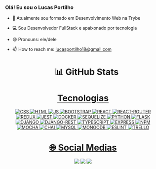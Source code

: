 ### Olá! Eu sou o Lucas Portilho

- 🌱 Atualmente sou formado em Desenvolvimento Web na Trybe
- 💻 Sou Desenvolvedor FullStack e apaixonado por tecnologia
- 😄 Pronouns: ele/dele
- 📫 How to reach me: lucasportilho18@gmail.com

  <h1 align="center">📊 GitHub Stats</h1>

<div align="center">
  <a href="https://github.com/LucasGravataPortilho">
  
</div>
  
  <h1 align="center">Tecnologias</h1>

<div style="display: inline_block" align="center">
  <img alt="CSS" src="https://img.shields.io/badge/css3-%231572B6.svg?style=for-the-badge&logo=css3&logoColor=white" target="_blank">
  <img alt="HTML" src="https://img.shields.io/badge/HTML5-E34F26?style=for-the-badge&logo=html5&logoColor=white" target="_blank">
  <img alt="JS" src="https://img.shields.io/badge/javascript-%23323330.svg?style=for-the-badge&logo=javascript&logoColor=%23F7DF1E" />
  <img alt="BOOTSTRAP" src="https://img.shields.io/badge/Bootstrap-563D7C?style=for-the-badge&logo=bootstrap&logoColor=white" />
  <img alt="REACT" src="https://img.shields.io/badge/React-20232A?style=for-the-badge&logo=react&logoColor=61DAFB" />
  <img alt="REACT-ROUTER" src="https://img.shields.io/badge/React_Router-CA4245?style=for-the-badge&logo=react-router&logoColor=white" />
  <img alt="REDUX" src="https://img.shields.io/badge/Redux-593D88?style=for-the-badge&logo=redux&logoColor=white" />
  <img alt="JEST" src="https://img.shields.io/badge/Jest-C21325?style=for-the-badge&logo=jest&logoColor=white" />
  <img alt="DOCKER" src="https://img.shields.io/badge/Docker-2CA5E0?style=for-the-badge&logo=docker&logoColor=white" />
  <img alt="SEQUELIZE" src="https://img.shields.io/badge/Sequelize-52B0E7?style=for-the-badge&logo=Sequelize&logoColor=white" />
  <img alt="PYTHON" src="https://img.shields.io/badge/Python-FFD43B?style=for-the-badge&logo=python&logoColor=blue" />
  <img alt="FLASK" src="https://img.shields.io/badge/Flask-000000?style=for-the-badge&logo=flask&logoColor=white" />
  <img alt="DJANGO" src="https://img.shields.io/badge/Django-092E20?style=for-the-badge&logo=django&logoColor=green" />
  <img alt="DJANGO-REST" src="https://img.shields.io/badge/django%20rest-ff1709?style=for-the-badge&logo=django&logoColor=white" />
  <img alt="TYPESCRIPT" src="https://img.shields.io/badge/TypeScript-007ACC?style=for-the-badge&logo=typescript&logoColor=white" />
  <img alt="EXPRESS" src="https://img.shields.io/badge/Express%20js-000000?style=for-the-badge&logo=express&logoColor=white" />
  <img alt="NPM" src="https://img.shields.io/badge/npm-CB3837?style=for-the-badge&logo=npm&logoColor=white" />
  <img alt="MOCHA" src="https://img.shields.io/badge/Mocha-8D6748?style=for-the-badge&logo=Mocha&logoColor=white" />
  <img alt="CHAI" src="https://img.shields.io/badge/chai-A30701?style=for-the-badge&logo=chai&logoColor=white" />
  <img alt="MYSQL" src="https://img.shields.io/badge/MySQL-005C84?style=for-the-badge&logo=mysql&logoColor=white" />
  <img alt="MONGODB" src="https://img.shields.io/badge/MongoDB-4EA94B?style=for-the-badge&logo=mongodb&logoColor=white" />
  <img alt="ESLINT" src="https://img.shields.io/badge/eslint-3A33D1?style=for-the-badge&logo=eslint&logoColor=white" />
  <img alt="TRELLO" src="https://img.shields.io/badge/Trello-0052CC?style=for-the-badge&logo=trello&logoColor=white" />
  
   
  <h1 align="center">🌐 Social Medias</h1>
  
<div width="100%" align="center">
   <a href="https://www.linkedin.com/in/lucas-portilho-dev/" target="_blank"><img src="https://img.shields.io/badge/-LinkedIn-%230077B5?style=for-the-badge&logo=linkedin&logoColor=white" target="_blank"></a> 
  <a href="https://www.instagram.com/lucasgravata/" target="_blank"><img src="https://img.shields.io/badge/-Instagram-%23E4405F?style=for-the-badge&logo=instagram&logoColor=white" target="_blank"></a>
  <a href = "lucasportilho18@gmail.com"><img src="https://img.shields.io/badge/-Gmail-%23333?style=for-the-badge&logo=gmail&logoColor=white" target="_blank"></a> 
</div>

<!--
**LucasGravataPortilho/LucasGravataPortilho** is a ✨ _special_ ✨ repository because its `README.md` (this file) appears on your GitHub profile.

Here are some ideas to get you started:

- 🔭 I’m currently working on ...
- 🌱 I’m currently learning ...
- 👯 I’m looking to collaborate on ...
- 🤔 I’m looking for help with ...
- 💬 Ask me about ...
- 📫 How to reach me: ...
- 😄 Pronouns: ...
- ⚡ Fun fact: ...
-->
